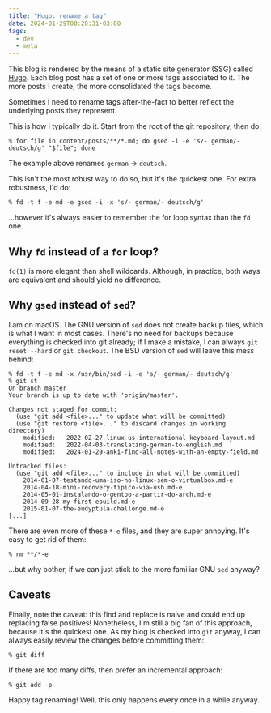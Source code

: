 ```yaml
---
title: "Hugo: rename a tag"
date: 2024-01-29T00:20:31-03:00
tags:
  - dev
  - meta
---
```


This blog is rendered by the means of a static site generator (SSG) called
[Hugo](https://gohugo.io/). Each blog post has a set of one or more tags
associated to it. The more posts I create, the more consolidated the tags become.

Sometimes I need to rename tags after-the-fact to better reflect the underlying
posts they represent.


This is how I typically do it. Start from the root of the git repository, then do:

```shell
% for file in content/posts/**/*.md; do gsed -i -e 's/- german/- deutsch/g' "$file"; done
```

The example above renames `german` -> `deutsch`.

This isn't the most robust way to do so, but it's the quickest one. For extra robustness, I'd do:

```shell
% fd -t f -e md -e gsed -i -x 's/- german/- deutsch/g'
```

...however it's always easier to remember the for loop syntax than the `fd`
one.

## Why `fd` instead of a `for` loop?

`fd(1)` is more elegant than shell wildcards. Although, in practice, both ways
are equivalent and should yield no difference.

## Why `gsed` instead of `sed`?

I am on macOS. The GNU version of `sed` does not create backup files, which is what I want in most cases. There's no need for backups because everything is checked into git already; if I make a mistake, I can always `git reset --hard` or `git checkout`. The BSD version of `sed` will leave this mess behind:

```shell
% fd -t f -e md -x /usr/bin/sed -i -e 's/- german/- deutsch/g'
% git st
On branch master
Your branch is up to date with 'origin/master'.

Changes not staged for commit:
  (use "git add <file>..." to update what will be committed)
  (use "git restore <file>..." to discard changes in working directory)
	modified:   2022-02-27-linux-us-international-keyboard-layout.md
	modified:   2022-04-03-translating-german-to-english.md
	modified:   2024-01-29-anki-find-all-notes-with-an-empty-field.md

Untracked files:
  (use "git add <file>..." to include in what will be committed)
	2014-01-07-testando-uma-iso-no-linux-sem-o-virtualbox.md-e
	2014-04-18-mini-recovery-tipico-via-usb.md-e
	2014-05-01-instalando-o-gentoo-a-partir-do-arch.md-e
	2014-09-28-my-first-ebuild.md-e
	2015-01-07-the-eudyptula-challenge.md-e
[...]
```

There are even more of these `*-e` files, and they are super annoying. It's easy to get rid of them:

```shell
% rm **/*-e
```

...but why bother, if we can just stick to the more familiar GNU `sed` anyway?

## Caveats

Finally, note the caveat: this find and replace is naive and could end up replacing false positives! Nonetheless, I'm still a big fan of this approach, because it's the quickest one. As my blog is checked into `git` anyway, I can always easily review the changes before committing them:

```shell
% git diff
```

If there are too many diffs, then prefer an incremental approach:

```shell
% git add -p
```

Happy tag renaming! Well, this only happens every once in a while anyway.
